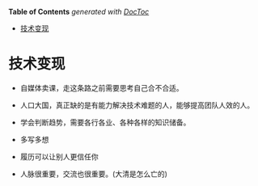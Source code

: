 <!-- START doctoc generated TOC please keep comment here to allow auto update -->
<!-- DON'T EDIT THIS SECTION, INSTEAD RE-RUN doctoc TO UPDATE -->
**Table of Contents**  *generated with [DocToc](https://github.com/thlorenz/doctoc)*

- [技术变现](#%E6%8A%80%E6%9C%AF%E5%8F%98%E7%8E%B0)

<!-- END doctoc generated TOC please keep comment here to allow auto update -->

# 技术变现

- 自媒体卖课，走这条路之前需要思考自己合不合适。
- 人口大国，真正缺的是有能力解决技术难题的人，能够提高团队人效的人。

- 学会判断趋势，需要各行各业、各种各样的知识储备。
- 多写多想
- 履历可以让别人更信任你
- 人脉很重要，交流也很重要。(大清是怎么亡的)